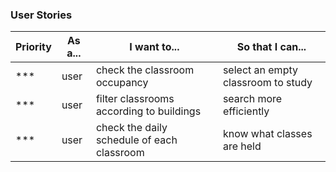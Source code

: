 ### User Stories

Priority | As a... | I want to... | So that I can...
---|---|---|---
\*\*\* | user | check the classroom occupancy | select an empty classroom to study
\*\*\* | user | filter classrooms according to buildings | search more efficiently
\*\*\* | user | check the daily schedule of each classroom | know what classes are held
